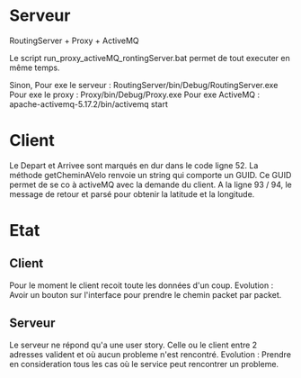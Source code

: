 # Serveur

RoutingServer + Proxy + ActiveMQ

Le script run_proxy_activeMQ_rontingServer.bat permet de tout executer en même temps.

Sinon, 
Pour exe le serveur : RoutingServer/bin/Debug/RoutingServer.exe
Pour exe le proxy : Proxy/bin/Debug/Proxy.exe
Pour exe ActiveMQ : apache-activemq-5.17.2/bin/activemq start


# Client

Le Depart et Arrivee sont marqués en dur dans le code ligne 52.
La méthode getCheminAVelo renvoie un string qui comporte un GUID. 
Ce GUID permet de se co à activeMQ avec la demande du client.
A la ligne 93 / 94, le message de retour et parsé pour obtenir la latitude et la longitude.

# Etat

## Client 

Pour le moment le client recoit toute les données d'un coup. 
Evolution : Avoir un bouton sur l'interface pour prendre le chemin packet par packet. 

## Serveur

Le serveur ne répond qu'a une user story. Celle ou le client entre 2 adresses valident et où aucun probleme n'est rencontré. 
Evolution : Prendre en consideration tous les cas où le service peut rencontrer un probleme. 
